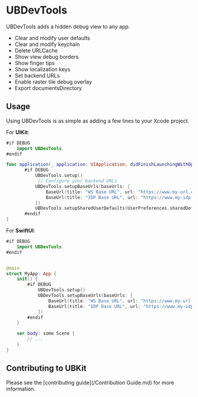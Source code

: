 # UBDevTools

UBDevTools adds a hidden debug view to any app.


* Clear and modify user defaults
* Clear and modify keychain
* Delete URLCache
* Show view debug borders
* Show finger tips
* Show localization keys
* Set backend URLs
* Enable raster tile debug overlay
* Export documentsDirectory

## Usage

Using UBDevTools is as simple as adding a few lines to your Xcode project. 

For **UIKit**:

```swift
#if DEBUG
    import UBDevTools
#endif

func application(_ application: UIApplication, didFinishLaunchingWithOptions launchOptions: [UIApplication.LaunchOptionsKey: Any]?) -> Bool {
       #if DEBUG
           UBDevTools.setup()
            // Configure your backend URLs
           UBDevTools.setupBaseUrls(baseUrls: [
               BaseUrl(title: "WS Base URL", url: "https://www.my-url.ch"),
               BaseUrl(title: "IDP Base URL", url: "https://www.my-idp.ch"),
           ])
           UBDevTools.setupSharedUserDefaults(UserPreferences.sharedDefaults)
       #endif
}

```

For **SwiftUI**:

```swift
#if DEBUG
    import UBDevTools
#endif


@main
struct MyApp: App {
    init() {
        #if DEBUG
            UBDevTools.setup()
            UBDevTools.setupBaseUrls(baseUrls: [
                BaseUrl(title: "WS Base URL", url: "https://www.my-url.ch"),
                BaseUrl(title: "IDP Base URL", url: "https://www.my-idp.ch"),
            ])
        #endif
    }

    var body: some Scene {
        // ...
    }
}
```

## Contributing to UBKit

Please see the [contributing guide](/Contribution Guide.md) for more information.
